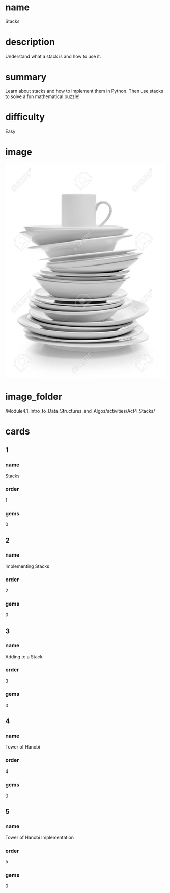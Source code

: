 # name
Stacks

# description
Understand what a stack is and how to use it.

# summary
Learn about stacks and how to implement them in Python. Then use stacks to solve a fun mathematical puzzle!

# difficulty
Easy

# image
<img src="/Module4.1_Intro_to_Data_Structures_and_Algos/Images/stack.jpg">

# image_folder
/Module4.1_Intro_to_Data_Structures_and_Algos/activities/Act4_Stacks/

# cards
 
## 1

### name
Stacks

### order
1 

### gems
0

## 2

### name
Implementing Stacks

### order
2

### gems
0

## 3

### name
Adding to a Stack

### order
3

### gems
0

## 4

### name
Tower of Hanobi

### order
4

### gems
0

## 5

### name
Tower of Hanobi Implementation

### order
5

### gems
0
